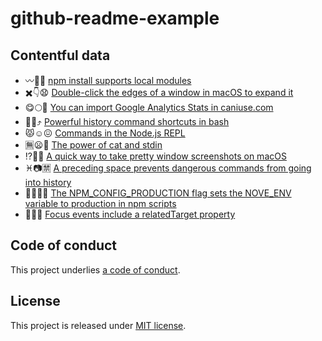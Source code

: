 # github-readme-example

## Contentful data

<!-- CONTENTFUL_START -->
- 〰🎋🚯 [npm install supports local modules](https://www.stefanjudis.com/today-i-learned/npm-install-supports-local-modules)
- ✖️👇😧 [Double-click the edges of a window in macOS to expand it](https://www.stefanjudis.com/today-i-learned/double-click-the-edges-of-a-window-in-macos-to-expand-it)
- 😋🌕🎑 [You can import Google Analytics Stats in caniuse.com](https://www.stefanjudis.com/today-i-learned/you-can-import-google-analytics-stats-in-caniuse-com)
- 🐐😺⤴️ [Powerful history command shortcuts in bash](https://www.stefanjudis.com/today-i-learned/powerful-history-command-shortcuts-in-bash)
- 😾☺️😖 [Commands in the Node.js REPL](https://www.stefanjudis.com/today-i-learned/commands-in-the-node-js-repl)
- 🈚️😦🐸 [The power of cat and stdin](https://www.stefanjudis.com/today-i-learned/the-power-of-cat-and-stdin)
- ⁉️🚓🌰 [A quick way to take pretty window screenshots on macOS](https://www.stefanjudis.com/today-i-learned/a-quick-way-to-take-pretty-window-screenshots-on-macos)
- ♓️📷🈲 [A preceding space prevents dangerous commands from going into history](https://www.stefanjudis.com/today-i-learned/a-preceding-space-prevents-dangerous-commands-from-going-into-history)
- 🍌💷🇪🇸 [The NPM_CONFIG_PRODUCTION flag sets the NOVE_ENV variable to production in npm scripts](https://www.stefanjudis.com/today-i-learned/the-npm_config_production-flag-sets-the-nove_env-variable-to-production-in)
- 📆💖🐖 [Focus events include a relatedTarget property](https://www.stefanjudis.com/today-i-learned/focus-events-include-a-relatedtarget-property)
<!-- CONTENTFUL_END -->

## Code of conduct

This project underlies [a code of conduct](./CODE-OF-CONDUCT.md).

## License

This project is released under [MIT license](./LICENSE).
